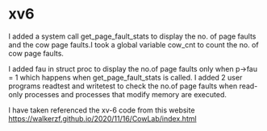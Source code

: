 # xv6
I added a system call get_page_fault_stats to display the no. of page faults and the cow page faults.I took a global variable cow_cnt to count the no. of cow page faults.

I added fau in struct proc to display the no.of page faults only when p->fau = 1 which happens when get_page_fault_stats is called.
I added 2 user programs readtest and writetest to check the no.of page faults when read-only processes and processes that modify memory are executed.

I have taken referenced the xv-6 code from this website
https://walkerzf.github.io/2020/11/16/CowLab/index.html
